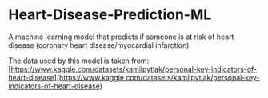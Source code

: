 # Heart-Disease-Prediction-ML
A machine learning model that predicts if someone is at risk of heart disease (coronary heart disease/myocardial infarction)

The data used by this model is taken from: [https://www.kaggle.com/datasets/kamilpytlak/personal-key-indicators-of-heart-disease](https://www.kaggle.com/datasets/kamilpytlak/personal-key-indicators-of-heart-disease)
